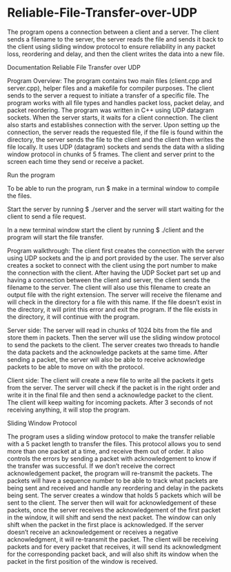 # Reliable-File-Transfer-over-UDP
The program opens a connection between a client and a server. The client sends a filename to the server, the server reads the file and sends it back to the client using sliding window protocol to ensure reliability in any packet loss, reordering and delay, and then the client writes the data into a new file.

Documentation
Reliable File Transfer over UDP
 
Program Overview:
The program contains two main files (client.cpp and server.cpp), helper files and a makefile for compiler purposes. The client sends to the server a request to initiate a transfer of a specific file. The program works with all file types and handles packet loss, packet delay, and packet reordering. The program was written in C++ using UDP datagram sockets.
When the server starts, it waits for a client connection. The client also starts and establishes connection with the server. Upon setting up the connection, the server reads the requested file, if the file is found within the directory, the server sends the file to the client and the client then writes the file locally. It uses UDP (datagram) sockets and sends the data with a sliding window protocol in chunks of 5 frames. The client and server print to the screen each time they send or receive a packet.

Run the program

To be able to run the program, run $ make in a terminal window to compile the files.

Start the server by running $ ./server <port> and the server will start waiting for the client to send a file request.

In a new terminal window start the client by running $ ./client <filename> <ip> <port> and the program will start the file transfer.


Program walkthrough:
The client first creates the connection with the server using UDP sockets and the ip and port provided by the user. The server also creates a socket to connect with the client using the port number to make the connection with the client. After having the UDP Socket part set up and having a connection between the client and server, the client sends the filename to the server. The client will also use this filename to create an output file with the right extension. The server will receive the filename and will check in the directory for a file with this name. If the file doesn’t exist in the directory, it will print this error and exit the program. If the file exists in the directory, it will continue with the program.

Server side:
The server will read in chunks of 1024 bits from the file and store them in packets. Then the server will use the sliding window protocol to send the packets to the client. The server creates two threads to handle the data packets and the acknowledge packets at the same time. After sending a packet, the server will also be able to receive acknowledge packets to be able to move on with the protocol.
 
Client side:
The client will create a new file to write all the packets it gets from the server. The server will check if the packet is in the right order and write it in the final file and then send a acknowledge packet to the client. The client will keep waiting for incoming packets. After 3 seconds of not receiving anything, it will stop the program.

Sliding Window Protocol

The program uses a sliding window protocol to make the transfer reliable with a 5 packet length to transfer the files. This protocol allows you to send more than one packet at a time, and receive them out of order. It also controls the errors by sending a packet with acknowledgement to know if the transfer was successful. If we don’t receive the correct acknowledgement packet, the program will re-transmit the packets.
The packets will have a sequence number to be able to track what packets are being sent and received and handle any reordering and delay in the packets being sent.
The server creates a window that holds 5 packets which will be sent to the client. The server then will wait for acknowledgement of these packets, once the server receives the acknowledgement of the first packet in the window, it will shift and send the next packet. The window can only shift when the packet in the first place is acknowledged. If the server doesn’t receive an acknowledgement or receives a negative acknowledgment, it will re-transmit the packet.
The client will be receiving packets and for every packet that receives, it will send its acknowledgment for the corresponding packet back, and will also shift its window when the packet in the first position of the window is received.
